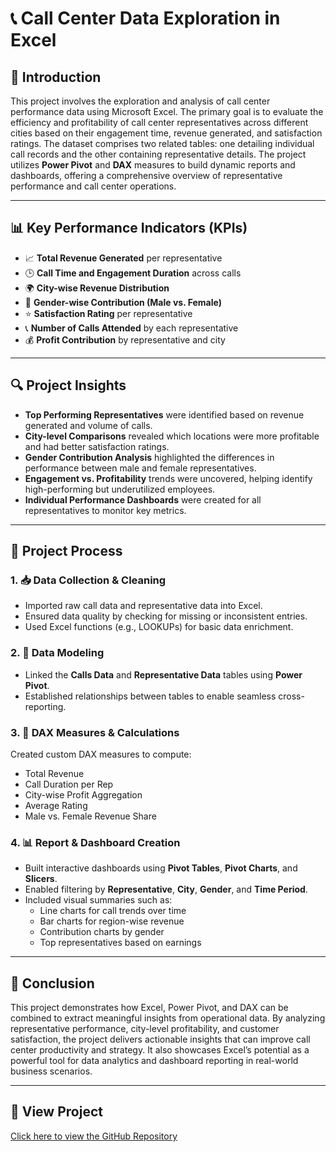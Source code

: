 # 📞 Call Center Data Exploration in Excel

## 📝 Introduction

This project involves the exploration and analysis of call center performance data using Microsoft Excel. The primary goal is to evaluate the efficiency and profitability of call center representatives across different cities based on their engagement time, revenue generated, and satisfaction ratings. The dataset comprises two related tables: one detailing individual call records and the other containing representative details. The project utilizes **Power Pivot** and **DAX** measures to build dynamic reports and dashboards, offering a comprehensive overview of representative performance and call center operations.

---

## 📊 Key Performance Indicators (KPIs)

- 📈 **Total Revenue Generated** per representative
- 🕒 **Call Time and Engagement Duration** across calls
- 🌍 **City-wise Revenue Distribution**
- 👥 **Gender-wise Contribution (Male vs. Female)**
- ⭐ **Satisfaction Rating** per representative
- 📞 **Number of Calls Attended** by each representative
- 💰 **Profit Contribution** by representative and city

---

## 🔍 Project Insights

- **Top Performing Representatives** were identified based on revenue generated and volume of calls.
- **City-level Comparisons** revealed which locations were more profitable and had better satisfaction ratings.
- **Gender Contribution Analysis** highlighted the differences in performance between male and female representatives.
- **Engagement vs. Profitability** trends were uncovered, helping identify high-performing but underutilized employees.
- **Individual Performance Dashboards** were created for all representatives to monitor key metrics.

---

## 🧭 Project Process

### 1. 📥 Data Collection & Cleaning
- Imported raw call data and representative data into Excel.
- Ensured data quality by checking for missing or inconsistent entries.
- Used Excel functions (e.g., LOOKUPs) for basic data enrichment.

### 2. 🔗 Data Modeling
- Linked the **Calls Data** and **Representative Data** tables using **Power Pivot**.
- Established relationships between tables to enable seamless cross-reporting.

### 3. 🧮 DAX Measures & Calculations
Created custom DAX measures to compute:
- Total Revenue
- Call Duration per Rep
- City-wise Profit Aggregation
- Average Rating
- Male vs. Female Revenue Share

### 4. 📊 Report & Dashboard Creation
- Built interactive dashboards using **Pivot Tables**, **Pivot Charts**, and **Slicers**.
- Enabled filtering by **Representative**, **City**, **Gender**, and **Time Period**.
- Included visual summaries such as:
  - Line charts for call trends over time
  - Bar charts for region-wise revenue
  - Contribution charts by gender
  - Top representatives based on earnings

---

## 🧾 Conclusion

This project demonstrates how Excel, Power Pivot, and DAX can be combined to extract meaningful insights from operational data. By analyzing representative performance, city-level profitability, and customer satisfaction, the project delivers actionable insights that can improve call center productivity and strategy. It also showcases Excel’s potential as a powerful tool for data analytics and dashboard reporting in real-world business scenarios.

---

## 🔗 View Project

[Click here to view the GitHub Repository](https://github.com/your-username/CallCenterDataExploration)


